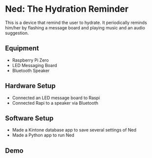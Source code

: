 # Ned: The Hydration Reminder 

This is a device that remind the user to hydrate. It periodically reminds him/her by flashing a message board and playing music and an audio suggestion. 

## Equipment

- Raspberry Pi Zero
- LED Messaging Board
- Bluetooth Speaker

## Hardware Setup

- Connected an LED message board to Raspi
- Connected Rapi to a speaker via Bluetooth

## Software Setup

- Made a Kintone database app to save several settings of Ned
- Made a Python app to run Ned

## Demo

